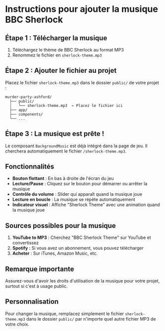 # Instructions pour ajouter la musique BBC Sherlock

## Étape 1 : Télécharger la musique

1. Téléchargez le thème de BBC Sherlock au format MP3
2. Renommez le fichier en `sherlock-theme.mp3`

## Étape 2 : Ajouter le fichier au projet

Placez le fichier `sherlock-theme.mp3` dans le dossier `public/` de votre projet :

```
murder-party-ashford/
  ├── public/
  │   └── sherlock-theme.mp3  ← Placez le fichier ici
  ├── app/
  ├── components/
  └── ...
```

## Étape 3 : La musique est prête !

Le composant `BackgroundMusic` est déjà intégré dans la page de jeu. Il cherchera automatiquement le fichier `/sherlock-theme.mp3`.

## Fonctionnalités

- **Bouton flottant** : En bas à droite de l'écran du jeu
- **Lecture/Pause** : Cliquez sur le bouton pour démarrer ou arrêter la musique
- **Contrôle du volume** : Slider qui apparaît quand la musique joue
- **Lecture en boucle** : La musique se répète automatiquement
- **Indicateur visuel** : Affiche "Sherlock Theme" avec une animation quand la musique joue

## Sources possibles pour la musique

1. **YouTube to MP3** : Cherchez "BBC Sherlock Theme" sur YouTube et convertissez
2. **Spotify** : Si vous avez un abonnement, vous pouvez télécharger
3. **Acheter** : Sur iTunes, Amazon Music, etc.

## Remarque importante

Assurez-vous d'avoir les droits d'utilisation de la musique pour votre projet, surtout si c'est à usage public.

## Personnalisation

Pour changer la musique, remplacez simplement le fichier `sherlock-theme.mp3` dans le dossier `public/` par n'importe quel autre fichier MP3 de votre choix.
